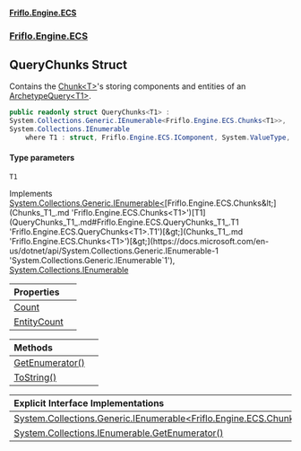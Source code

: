 #### [Friflo.Engine.ECS](index.md 'index')
### [Friflo.Engine.ECS](Friflo.Engine.ECS.md 'Friflo.Engine.ECS')

## QueryChunks<T1> Struct

Contains the [Chunk&lt;T&gt;](Chunk_T_.md 'Friflo.Engine.ECS.Chunk<T>')'s storing components and entities of an [ArchetypeQuery&lt;T1&gt;](ArchetypeQuery_T1_.md 'Friflo.Engine.ECS.ArchetypeQuery<T1>').

```csharp
public readonly struct QueryChunks<T1> :
System.Collections.Generic.IEnumerable<Friflo.Engine.ECS.Chunks<T1>>,
System.Collections.IEnumerable
    where T1 : struct, Friflo.Engine.ECS.IComponent, System.ValueType, System.ValueType
```
#### Type parameters

<a name='Friflo.Engine.ECS.QueryChunks_T1_.T1'></a>

`T1`

Implements [System.Collections.Generic.IEnumerable&lt;](https://docs.microsoft.com/en-us/dotnet/api/System.Collections.Generic.IEnumerable-1 'System.Collections.Generic.IEnumerable`1')[Friflo.Engine.ECS.Chunks&lt;](Chunks_T1_.md 'Friflo.Engine.ECS.Chunks<T1>')[T1](QueryChunks_T1_.md#Friflo.Engine.ECS.QueryChunks_T1_.T1 'Friflo.Engine.ECS.QueryChunks<T1>.T1')[&gt;](Chunks_T1_.md 'Friflo.Engine.ECS.Chunks<T1>')[&gt;](https://docs.microsoft.com/en-us/dotnet/api/System.Collections.Generic.IEnumerable-1 'System.Collections.Generic.IEnumerable`1'), [System.Collections.IEnumerable](https://docs.microsoft.com/en-us/dotnet/api/System.Collections.IEnumerable 'System.Collections.IEnumerable')

| Properties | |
| :--- | :--- |
| [Count](QueryChunks_T1_.Count.md 'Friflo.Engine.ECS.QueryChunks<T1>.Count') | |
| [EntityCount](QueryChunks_T1_.EntityCount.md 'Friflo.Engine.ECS.QueryChunks<T1>.EntityCount') | |

| Methods | |
| :--- | :--- |
| [GetEnumerator()](QueryChunks_T1_.GetEnumerator().md 'Friflo.Engine.ECS.QueryChunks<T1>.GetEnumerator()') | |
| [ToString()](QueryChunks_T1_.ToString().md 'Friflo.Engine.ECS.QueryChunks<T1>.ToString()') | |

| Explicit Interface Implementations | |
| :--- | :--- |
| [System.Collections.Generic.IEnumerable&lt;Friflo.Engine.ECS.Chunks&lt;T1&gt;&gt;.GetEnumerator()](QueryChunks_T1_.System.Collections.Generic.IEnumerable_Friflo.Engine.ECS.Chunks_T1__.GetEnumerator().md 'Friflo.Engine.ECS.QueryChunks<T1>.System.Collections.Generic.IEnumerable<Friflo.Engine.ECS.Chunks<T1>>.GetEnumerator()') | |
| [System.Collections.IEnumerable.GetEnumerator()](QueryChunks_T1_.System.Collections.IEnumerable.GetEnumerator().md 'Friflo.Engine.ECS.QueryChunks<T1>.System.Collections.IEnumerable.GetEnumerator()') | |
